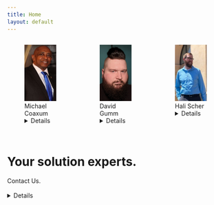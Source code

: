 ```yaml
---
title: Home
layout: default
---
```

<div class="columns">
  <div class="column column-no-padding">
    <figure class="has-text-centered">
      <img class="image is-14by9" src="/assets/images/michael.jpg" alt="Michael Coaxum">
      <figcaption>Michael Coaxum</figcaption>
      <details><a href="https://www.linkedin.com/in/michael-coaxum-76887523/">Linkedin</a></details>
    </figure>
  </div>
  <div class="column column-no-padding">
    <figure class="has-text-centered">
      <img class="image is-14by9" src="/assets/images/david.jpg" alt="David Gumm">
      <figcaption>David Gumm</figcaption>
      <details><a href="https://linkedin.com/in/gumm-david/">Linkedin</a></details>
    </figure>
  </div>
  <div class="column column-no-padding">
    <figure class="has-text-centered">
      <img class="image is-14by9" src="/assets/images/hali.jpg" alt="Hali Scher">
      <figcaption>Hali Scher</figcaption>
      <details>
        <a href="https://www.linkedin.com/in/hali-scher-2117631ba/">Linkedin</a>
      </details>
    </figure>
  </div>
</div>
<br/>
<div class="container has-text-centered">
  <h1>Your solution experts.</h1>
  <summary>Contact Us.</summary>
  <br/>
  <details><iframe frameborder="0" style="height:660px;border:none;" src='https://forms.zohopublic.com/davidgumm/form/ContactForm/formperma/CpmiDIDArCcRKX2BqoU4OExo18-jVS5D_1tJOkfn-t8'></iframe></details>
</div>